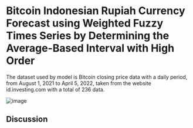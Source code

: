 # Bitcoin Indonesian Rupiah Currency Forecast using Weighted Fuzzy Times Series by Determining the Average-Based Interval with High Order

The dataset used by model is Bitcoin closing price data with a daily period, from August 1, 2021 to April 5, 2022, taken from the website id.investing.com with a total of 236 data.

![image](https://user-images.githubusercontent.com/87740592/180162970-27791639-2de3-40a9-ba26-a9556de4ec2d.png)

## Discussion

